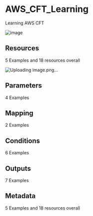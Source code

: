 # AWS_CFT_Learning
Learning AWS CFT


![image](https://github.com/saifali1035/AWS_CFT_Learning/assets/37189361/f118c456-7e11-479d-a54b-a37ac3b170e5)



## Resources

5 Examples and 18 resources overall

![Uploading image.png…]()



## Parameters

4 Examples

## Mapping

2 Examples

## Conditions

6 Examples

## Outputs

7 Examples

## Metadata

5 Examples and 18 resources overall

